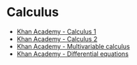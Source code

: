 # Calculus
- [Khan Academy - Calculus 1](https://www.khanacademy.org/math/calculus-1)
- [Khan Academy - Calculus 2](https://www.khanacademy.org/math/calculus-2)
- [Khan Academy - Multivariable calculus](https://www.khanacademy.org/math/multivariable-calculus)
- [Khan Academy - Differential equations](https://www.khanacademy.org/math/differential-equations)


